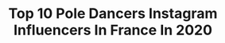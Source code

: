 ---
title: Top 10 Pole Dancers Instagram Influencers In France In 2020
description: >-
  Find top pole dancers Instagram influencers in France in 2020. Most popular hashtags: #poledancer #dance #poledance #dancer.
platform: Instagram
hits: 41
text_top: Analyze the most popular Instagram influencers on inBeat.
text_bottom: Our database has 41 Instagram influencers like this in France for you to connect with.
profiles:
  - username: "canistsenguun"
    fullname: >-
      Tsenguun
    bio: >-
      Professional acrobat, pole dancer, Mongolia’s Got Talent semi-finalist
    location: "France"
    followers: 93576
    engagement: 416
    commentsToLikes: 0.003319
    id: ck5ztbdm703f10i14n20az7vx
    verified: false
    hashtags: "#mongolia, #minicooper, #modellife"
  - username: "alik_tsiupa"
    fullname: >-
      Alik Tsiupa
    bio: >-
      | USNPC Doubles Champion, Professional Pole Dancer, Performer, & Instructor | Model | Filmmaker| 🥇🕺🎭🏍🛩
    location: "France"
    followers: 5287
    engagement: 492
    commentsToLikes: 0.035957
    id: ck5qe9ylmzfe30i11khgncf44
    verified: false
    hashtags: "#aerialstraps, #straps"
  - username: "mimosapudicadna"
    fullname: >-
      Mimosa Pudica
    bio: >-
      🥀 pole dancer / Model 🥀 🌔🌓🌒Witch bitch 🌘🌗🌖 🦄Supersensitive drama queen 🦄 📍paris @martinipastaga : pole dance account with @mimimcv ❤️👯‍♀️
    location: "France"
    followers: 5070
    engagement: 1337
    commentsToLikes: 0.023313
    id: ck5zozyz0rpu20i14tm505euh
    verified: false
    hashtags: "#artphotography, #portrait, #girls, #poledancer"
  - username: "leslielili_pole"
    fullname: >-
      leslie lili
    bio: >-
      Pole dancer 💜France. Nantes 🌸21gs_official and Boomkats Polewear ambassador🦄🎀🦄 🌸ambassador @oksawear 💕
    location: "France"
    followers: 85254
    engagement: 212
    commentsToLikes: 0.032327
    id: ck6tjs0ve3b5g0j71p0f0mmd4
    verified: false
    hashtags: "#training, #backflip, #brassmonkeyflip, #dancer"
  - username: "julia_book_around_the_world"
    fullname: >-
      julia
    bio: >-
      French Girl 🇫🇷 ❤️ @simple_moments_with_u -> Travel around the world 🌎 -> Crewlife 🛩 -> Model 📷 -> Dancer ballerina 💃 -> Mermaid 🐚🧜‍♀️
    location: "France"
    followers: 5124
    engagement: 1252
    commentsToLikes: 0.156765
    id: ck0w6bv827u9m0i19xxh08ey5
    verified: false
    hashtags: "#bandorebelz, #balletshoes, #sunnyday, #pointeshoes"
  - username: "salome_poledance"
    fullname: >-
      Salomé Marchal ✨
    bio: >-
      🇫🇷🥇FRENCH POLE DANCE CHAMPION 🥇🇫🇷 @salome_mrchl ——————————————————————
    location: "France"
    followers: 2554
    engagement: 1455
    commentsToLikes: 0.102172
    id: ck60029xuctvf0i14jy4bmobm
    verified: false
    hashtags: "#dancer, #athlete, #dancing, #flexible"
  - username: "arianesnowleo"
    fullname: >-
      𝕬 𝖗 𝖎 𝖆 𝖓 𝖊   𝕾 𝖓 𝖔 𝖜 𝖑 𝖊 𝖔
    bio: >-
      ❄🐆 Pole & Exotic Dancer - Instructor 🥉Exotic Generation France 2020 - Flow 🏆Winner Pole Theatre Switzerland 2018 - Classic 📨 Business DM/Email
    location: "France"
    followers: 6117
    engagement: 536
    commentsToLikes: 0.114252
    id: ck5hg46zf0u4x0i11br8m0ch1
    verified: false
    hashtags: "#exoticpoledancer, #freestyle, #kitana, #movements"
  - username: "laura_adaraya"
    fullname: >-
      𝕃𝔸𝕌ℝ𝔸 ᴘᴏʟᴇ ᴅᴀɴᴄᴇ ʏᴏɢᴀ ᴛᴇᴀᴄʜᴇʀ
    bio: >-
      ❀ 𝕆𝕨𝕟𝕖𝕣 𝕠𝕗 @adaraya.studio ✺ 𝕐𝕠𝕘𝕒 𝕒𝕟𝕕 ℙ𝕠𝕝𝕖 𝕚𝕟𝕤𝕥𝕣𝕦𝕔𝕥𝕠𝕣 ▼▽▼Découvrez le studio▼▽▼
    location: "France"
    followers: 3253
    engagement: 978
    commentsToLikes: 0.084615
    id: ck9h9rpfi9p3d0j78t2w1tley
    verified: false
    hashtags: "#yogini, #feeltheyogahigh, #training, #yoginisofinstagram"
  - username: "dimitryroulland"
    fullname: >-
      Dimitry Roulland
    bio: >-
      🇫🇷 French photographer available for all your photographic projects. 📧contact@dr-photographies.com 📍Sarlat
    location: "France"
    followers: 27061
    engagement: 213
    commentsToLikes: 0.013687
    id: ck0vv7iornvzu0i19rf900d33
    verified: false
    hashtags: "#nature, #paris, #ballerina, #france"
  - username: "fitbyshelly"
    fullname: >-
      Shelly | Pole Bae
    bio: >-
      Owner of @exoticworkouts /@fit2flaunt 3 Locations in South Florida. Order your dance pole & Download my new pole fitness app ⬇️
    location: "France"
    followers: 184216
    engagement: 762
    commentsToLikes: 0.029774
    id: ck0vx6u4rxfn80i19w3rbw78t
    verified: false
    hashtags: "#workout, #poledancer, #tsrtalent, #blackgirlspole"
---